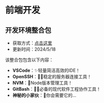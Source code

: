 # 前端开发

## 开发环境整合包
- 获取方式：[点击这里](https://cn-sy1.rains3.com/digi/tools.rar)
- 更新时间：2024/5/18

该整合包包含以下内容：

- **VSCode**：✨轻量简洁高效的IDE！
- **OpenSSH**：🐱‍👤稳定的服务器连接工具！
- **NVM**：🙌Node版本管理工具！
- **GitBash**：🐱‍🏍必备的现代软件工程协作工具！
- **神秘的小家伙**：🤯你会需要它的...

